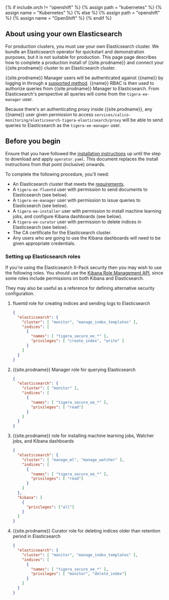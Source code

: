{% if include.orch != "openshift" %}
  {% assign path = "kubernetes" %}
  {% assign name = "Kubernetes" %}
{% else %}
  {% assign path = "openshift" %}
  {% assign name = "OpenShift" %}
{% endif %}
## About using your own Elasticsearch

For production clusters, you must use your own Elasticsearch cluster. We bundle an Elasticsearch
operator for quickstart and demonstration purposes, but it is not suitable for production.
This page page describes how to complete a production install of {{site.prodname}} and connect
your {{site.prodname}} cluster to an Elasticsearch cluster.

{{site.prodname}} Manager users will be authenticated against {{name}} by logging in through
a [supported method]({{site.baseurl}}/{{page.version}}/reference/cnx/authentication).
{{name}} RBAC is then used to authorize queries from {{site.prodname}} Manager to Elasticsearch.
From Elasticsearch's perspective all queries will come from the `tigera-ee-manager` user.

Because there's an authenticating proxy inside {{site.prodname}}, any {{name}} user
given permission to access `services/calico-monitoring/elasticsearch-tigera-elasticsearch/proxy`
will be able to send queries to Elasticsearch as the `tigera-ee-manager` user.

## Before you begin

Ensure that you have followed the [installation instructions]({{site.baseurl}}/{{page.version}}/getting-started/{{path}}/installation)
up until the step to download and apply `operator.yaml`.  This document replaces
the install instructions from that point (inclusive) onwards.

To complete the following procedure, you'll need:

- An Elasticsearch cluster that meets the [requirements]({{site.baseurl}}/{{page.version}}/getting-started/{{path}}/requirements#elasticsearch-requirements).
- A `tigera-ee-fluentd` user with permission to send documents to Elasticsearch (see below).
- A `tigera-ee-manager` user with permission to issue queries to Elasticsearch (see below).
- A `tigera-ee-installer` user with permission to install machine learning jobs, and configure Kibana dashboards (see below).
- A `tigera-ee-curator` user with permission to delete indices in Elasticsearch (see below).
- The CA certificate for the Elasticsearch cluster.
- Any users who are going to use the Kibana dashboards will need to be given appropriate
  credentials.

### Setting up Elasticsearch roles

If you're using the Elasticsearch X-Pack security then you may wish to use the following roles. You should
use the [Kibana Role Management API](https://www.elastic.co/guide/en/kibana/6.4/role-management-api.html),
since some roles include permissions on both Kibana and Elasticsearch.

They may also be useful as a reference for defining alternative security configuration.

1. fluentd role for creating indices and sending logs to Elasticsearch

   ```json
   {
     "elasticsearch": {
       "cluster": [ "monitor", "manage_index_templates" ],
       "indices": [
         {
           "names": [ "tigera_secure_ee_*" ],
           "privileges": [ "create_index", "write" ]
         }
       ]
     }
   }
   ```

1. {{site.prodname}} Manager role for querying Elasticsearch

   ```json
   {
     "elasticsearch": {
       "cluster": [ "monitor" ],
       "indices": [
         {
           "names": [ "tigera_secure_ee_*" ],
           "privileges": [ "read"]
         }
       ]
     }
   }
   ```

1. {{site.prodname}} role for installing machine learning jobs, Watcher jobs, and Kibana dashboards

   ```json
   {
     "elasticsearch": {
       "cluster": [ "manage_ml", "manage_watcher" ],
       "indices": [
         {
           "names": [ "tigera_secure_ee_*" ],
           "privileges": [ "read"]
         }
       ]
     },
     "kibana": [
       {
         "privileges": ["all"]
       }
     ]
   }
   ```

1. {{site.prodname}} Curator role for deleting indices older than retention period in Elasticsearch

   ```json
   {
     "elasticsearch": {
       "cluster": [ "monitor", "manage_index_templates" ],
       "indices": [
         {
           "names": [ "tigera_secure_ee_*" ],
           "privileges": [ "monitor", "delete_index"]
         }
       ]
     }
   }
   ```
